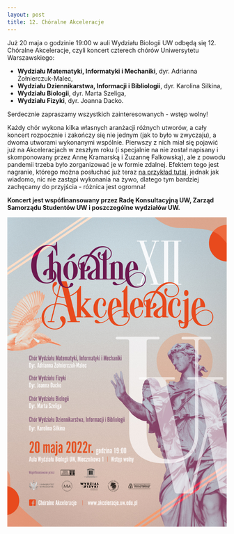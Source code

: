 ```yaml
---
layout: post
title: 12. Chóralne Akceleracje
---
```

Już 20 maja o godzinie 19:00 w auli Wydziału Biologii UW odbędą się 12. Chóralne Akceleracje, czyli koncert czterech chórów Uniwersytetu Warszawskiego:
 * **Wydziału Matematyki, Informatyki i Mechaniki**, dyr. Adrianna
   Żołnierczuk-Malec,
 * **Wydziału Dziennikarstwa, Informacji i Bibliologii**, dyr. Karolina Silkina,
 * **Wydziału Biologii**, dyr. Marta Szeliga,
 * **Wydziału Fizyki**, dyr. Joanna Dacko.

Serdecznie zapraszamy wszystkich zainteresowanych - wstęp wolny!

Każdy chór wykona kilka własnych aranżacji różnych utworów, a cały koncert rozpocznie i zakończy się nie jednym (jak to było w zwyczaju), a dwoma utworami wykonanymi wspólnie. Pierwszy z nich miał się pojawić już na Akceleracjach w zeszłym roku (i specjalnie na nie został napisany i skomponowany przez Annę Kramarską i Zuzannę Falkowską), ale z powodu pandemii trzeba było zorganizować je w formie zdalnej.
Efektem tego jest nagranie, którego można posłuchać już teraz [na przykład tutaj](https://www.youtube.com/watch?v=85Nc8CVt7FI), jednak jak wiadomo, nic nie zastąpi wykonania na żywo, dlatego tym bardziej zachęcamy do przyjścia - różnica jest ogromna!

__Koncert jest wspófinansowany przez Radę Konsultacyjną UW, Zarząd Samorządu Studentów UW i poszczególne wydziałów UW.__


![Plakat akceleracji](/img/plakaty/akceleracje-12.jpg)


